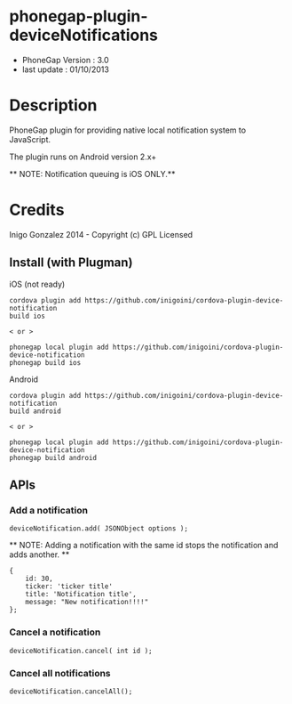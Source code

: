 # phonegap-plugin-deviceNotifications

- PhoneGap Version : 3.0
- last update : 01/10/2013

# Description

PhoneGap plugin for providing native local notification system to JavaScript.

The plugin runs on Android version 2.x+


** NOTE: Notification queuing is iOS ONLY.**

# Credits

Inigo Gonzalez 2014 - Copyright (c) GPL Licensed

## Install (with Plugman) 

iOS (not ready)
	
	cordova plugin add https://github.com/inigoini/cordova-plugin-device-notification
	build ios
	
	< or >
	
	phonegap local plugin add https://github.com/inigoini/cordova-plugin-device-notification
	phonegap build ios

Android
	
	cordova plugin add https://github.com/inigoini/cordova-plugin-device-notification
	build android
	
	< or >
	
	phonegap local plugin add https://github.com/inigoini/cordova-plugin-device-notification
	phonegap build android


## APIs

### Add a notification

	deviceNotification.add( JSONObject options );

** NOTE: Adding a notification with the same id stops the notification and adds another. **

	{
    	id: 30,
    	ticker: 'ticker title' 
    	title: 'Notification title',
    	message: "New notification!!!!"
	}; 
	
### Cancel a notification

	deviceNotification.cancel( int id ); 


### Cancel all notifications

	deviceNotification.cancelAll(); 
